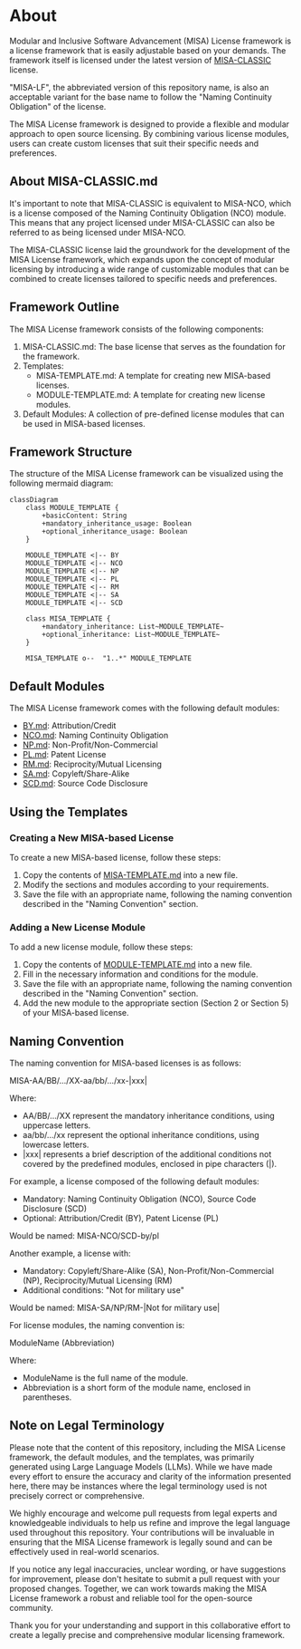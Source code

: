 # About
Modular and Inclusive Software Advancement (MISA) License framework is a license framework that is easily adjustable based on your demands. The framework itself is licensed under the latest version of [MISA-CLASSIC](/MISA-CLASSIC.md) license.

"MISA-LF", the abbreviated version of this repository name, is also an acceptable variant for the base name to follow the "Naming Continuity Obligation" of the license.

The MISA License framework is designed to provide a flexible and modular approach to open source licensing. By combining various license modules, users can create custom licenses that suit their specific needs and preferences.

## About MISA-CLASSIC.md
It's important to note that MISA-CLASSIC is equivalent to MISA-NCO, which is a license composed of the Naming Continuity Obligation (NCO) module. This means that any project licensed under MISA-CLASSIC can also be referred to as being licensed under MISA-NCO.

The MISA-CLASSIC license laid the groundwork for the development of the MISA License framework, which expands upon the concept of modular licensing by introducing a wide range of customizable modules that can be combined to create licenses tailored to specific needs and preferences.

## Framework Outline
The MISA License framework consists of the following components:

1. MISA-CLASSIC.md: The base license that serves as the foundation for the framework.
2. Templates: 
   - MISA-TEMPLATE.md: A template for creating new MISA-based licenses.
   - MODULE-TEMPLATE.md: A template for creating new license modules.
3. Default Modules: A collection of pre-defined license modules that can be used in MISA-based licenses.

## Framework Structure
The structure of the MISA License framework can be visualized using the following mermaid diagram:

```mermaid
classDiagram
    class MODULE_TEMPLATE {
        +basicContent: String
        +mandatory_inheritance_usage: Boolean
        +optional_inheritance_usage: Boolean
    }
    
    MODULE_TEMPLATE <|-- BY
    MODULE_TEMPLATE <|-- NCO
    MODULE_TEMPLATE <|-- NP
    MODULE_TEMPLATE <|-- PL
    MODULE_TEMPLATE <|-- RM
    MODULE_TEMPLATE <|-- SA
    MODULE_TEMPLATE <|-- SCD
    
    class MISA_TEMPLATE {
        +mandatory_inheritance: List~MODULE_TEMPLATE~
        +optional_inheritance: List~MODULE_TEMPLATE~
    }
    
    MISA_TEMPLATE o--  "1..*" MODULE_TEMPLATE
```

## Default Modules
The MISA License framework comes with the following default modules:

- [BY.md](/Default%20modules/BY.md): Attribution/Credit
- [NCO.md](/Default%20modules/NCO.md): Naming Continuity Obligation
- [NP.md](/Default%20modules/NP.md): Non-Profit/Non-Commercial
- [PL.md](/Default%20modules/PL.md): Patent License
- [RM.md](/Default%20modules/RM.md): Reciprocity/Mutual Licensing
- [SA.md](/Default%20modules/SA.md): Copyleft/Share-Alike
- [SCD.md](/Default%20modules/SCD.md): Source Code Disclosure

## Using the Templates
### Creating a New MISA-based License
To create a new MISA-based license, follow these steps:

1. Copy the contents of [MISA-TEMPLATE.md](/Templates/MISA-TEMPLATE.md) into a new file.
2. Modify the sections and modules according to your requirements.
3. Save the file with an appropriate name, following the naming convention described in the "Naming Convention" section.

### Adding a New License Module
To add a new license module, follow these steps:

1. Copy the contents of [MODULE-TEMPLATE.md](/Templates/MODULE-TEMPLATE.md) into a new file.
2. Fill in the necessary information and conditions for the module.
3. Save the file with an appropriate name, following the naming convention described in the "Naming Convention" section.
4. Add the new module to the appropriate section (Section 2 or Section 5) of your MISA-based license.

## Naming Convention
The naming convention for MISA-based licenses is as follows:

MISA-AA/BB/.../XX-aa/bb/.../xx-|xxx|

Where:
- AA/BB/.../XX represent the mandatory inheritance conditions, using uppercase letters.
- aa/bb/.../xx represent the optional inheritance conditions, using lowercase letters.
- |xxx| represents a brief description of the additional conditions not covered by the predefined modules, enclosed in pipe characters (|).

For example, a license composed of the following default modules:
- Mandatory: Naming Continuity Obligation (NCO), Source Code Disclosure (SCD)
- Optional: Attribution/Credit (BY), Patent License (PL)

Would be named: MISA-NCO/SCD-by/pl

Another example, a license with:
- Mandatory: Copyleft/Share-Alike (SA), Non-Profit/Non-Commercial (NP), Reciprocity/Mutual Licensing (RM)
- Additional conditions: "Not for military use"

Would be named: MISA-SA/NP/RM-|Not for military use|

For license modules, the naming convention is:

ModuleName (Abbreviation)

Where:
- ModuleName is the full name of the module.
- Abbreviation is a short form of the module name, enclosed in parentheses.

## Note on Legal Terminology

Please note that the content of this repository, including the MISA License framework, the default modules, and the templates, was primarily generated using Large Language Models (LLMs). While we have made every effort to ensure the accuracy and clarity of the information presented here, there may be instances where the legal terminology used is not precisely correct or comprehensive.

We highly encourage and welcome pull requests from legal experts and knowledgeable individuals to help us refine and improve the legal language used throughout this repository. Your contributions will be invaluable in ensuring that the MISA License framework is legally sound and can be effectively used in real-world scenarios.

If you notice any legal inaccuracies, unclear wording, or have suggestions for improvement, please don't hesitate to submit a pull request with your proposed changes. Together, we can work towards making the MISA License framework a robust and reliable tool for the open-source community.

Thank you for your understanding and support in this collaborative effort to create a legally precise and comprehensive modular licensing framework.